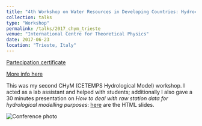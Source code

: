 ```yaml
---
title: "4th Workshop on Water Resources in Developing Countries: Hydroclimate Modeling and Analysis Tools"
collection: talks
type: "Workshop"
permalink: /talks/2017_chym_trieste
venue: "International Centre for Theoretical Physics"
date: 2017-06-23
location: "Trieste, Italy"
---
```


[Partecipation certificate](https://adrfantini.github.io/files/part_cert/2017_chym_trieste.pdf)

[More info here](http://indico.ictp.it/event/7969/)

This was my second CHyM (CETEMPS Hydrological Model) workshop. I acted as a lab assistant and helped with students; additionally I also gave a 30 minutes presentation on _How to deal with raw station data for hydrological modelling purposes_: [here](https://slides.com/odineidolon/chym2017) are the HTML slides.

![Conference photo](http://indico.ictp.it/event/7969/material/5/0.jpg)
